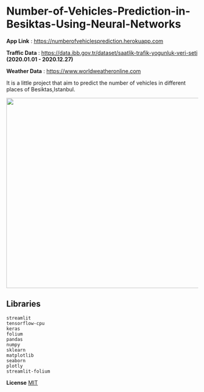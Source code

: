 # Number-of-Vehicles-Prediction-in-Besiktas-Using-Neural-Networks

**App Link** : https://numberofvehiclesprediction.herokuapp.com

**Traffic Data** : https://data.ibb.gov.tr/dataset/saatlik-trafik-yogunluk-veri-seti  **(2020.01.01 - 2020.12.27)**

**Weather Data** : https://www.worldweatheronline.com

It is a little project that aim to predict the number of vehicles in different places of Besiktas,Istanbul.

<img src="capture.gif" width="900" height="500" />

## Libraries
```
streamlit
tensorflow-cpu
keras
folium
pandas
numpy
sklearn
matplotlib
seaborn
plotly
streamlit-folium
```

**License**
[MIT](https://choosealicense.com/licenses/mit/)

